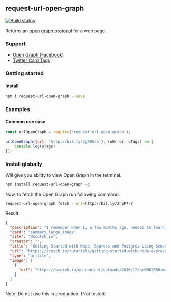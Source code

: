 ## request-url-open-graph
[![Build status](https://img.shields.io/travis/fupslot/request-url-open-graph/master.svg?style=flat)](https://travis-ci.org/fupslot/request-url-open-graph)

Returns an [open graph protocol](http://ogp.me/) for a web page.


### Support

- [Open Graph (Facebook)](https://developers.facebook.com/docs/sharing/webmasters#markup)
- [Twitter Card Tags](https://dev.twitter.com/cards/markup)

### Getting started

#### Install

```bash
npm i request-url-open-graph --save
```

### Examples

#### Common use case

```javascript
const urlOpenGraph = require('request-url-open-graph');

urlOpenGraph({url: 'http://bit.ly/2gR95sb'}, (oError, oTags) => {
	console.log(oTags)
});
```

### Install globally

Will give you ability to view Open Graph in the terminal.


```bash
npm install request-url-open-graph -g
```

Now, to fetch the Open Graph run following command:

```bash
request-url-open-graph fetch --url=http://bit.ly/2hpP7rY
```

Result

```json
{
  "description": "I remember when I, a few months ago, needed to learn how to write JavaScript web applications using Express, NodeJS and PostgreSQL as my...",
  "card": "summary_large_image",
  "site": "@scotch_io",
  "creator": "",
  "title": "Getting Started with Node, Express and Postgres Using Sequelize",
  "url": "https://scotch.io/tutorials/getting-started-with-node-express-and-postgres-using-sequelize",
  "type": "article",
  "image": [
    {
      "url": "https://scotch.io/wp-content/uploads/2016/12/nrMHOlRR6imGBoKkDZLJ_getting-started-with-node-express-postgres-sequelize.png.jpg"
    }
  ]
}
```

Note: Do not use this in production. (Not tested)